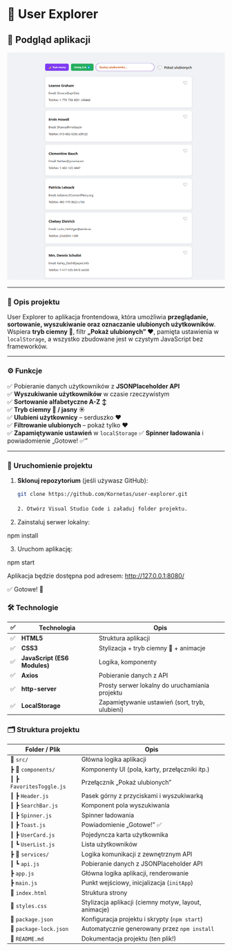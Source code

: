 # 🧭 User Explorer

## 📸 Podgląd aplikacji

![Podgląd aplikacji](screenshot.png)

---

### 📌 Opis projektu

User Explorer to aplikacja frontendowa, która umożliwia **przeglądanie, sortowanie, wyszukiwanie oraz oznaczanie ulubionych użytkowników**.  
Wspiera **tryb ciemny 🌙**, filtr **„Pokaż ulubionych” ❤️**, pamięta ustawienia w `localStorage`, a wszystko zbudowane jest w czystym JavaScript bez frameworków.

---

### ⚙️ Funkcje

✅ Pobieranie danych użytkowników z **JSONPlaceholder API**  
✅ **Wyszukiwanie użytkowników** w czasie rzeczywistym  
✅ **Sortowanie alfabetyczne A-Z ↕️**  
✅ **Tryb ciemny 🌙 / jasny ☀️**  
✅ **Ulubieni użytkownicy** – serduszko ❤️  
✅ **Filtrowanie ulubionych** – pokaż tylko ❤️  
✅ **Zapamiętywanie ustawień** w `localStorage` 
✅ **Spinner ładowania** i powiadomienie „Gotowe! ✅”

---

### 🚀 Uruchomienie projektu

1. **Sklonuj repozytorium** (jeśli używasz GitHub):
   ```sh
   git clone https://github.com/Kornetas/user-explorer.git

   2. Otwórz Visual Studio Code i załaduj folder projektu.

2. Zainstaluj serwer lokalny:

npm install

3. Uruchom aplikację:

npm start

Aplikacja będzie dostępna pod adresem: http://127.0.0.1:8080/

✅ Gotowe! 🎉


### 🛠️ Technologie


| ✅ | Technologia                 | Opis                                                             |
|----|-----------------------------|------------------------------------------------------------------|
| ✅ | **HTML5**                   | Struktura aplikacji                                              |
| ✅ | **CSS3**                    | Stylizacja + tryb ciemny 🌙 + animacje                           |
| ✅ | **JavaScript (ES6 Modules)**| Logika, komponenty                                               |
| ✅ | **Axios**                   | Pobieranie danych z API                                          |
| ✅ | **http-server**             | Prosty serwer lokalny do uruchamiania projektu                   |
| ✅ | **LocalStorage**            | Zapamiętywanie ustawień (sort, tryb, ulubieni)                   |


### 🗂️ Struktura projektu


| Folder / Plik             | Opis                                                                 |
|---------------------------|----------------------------------------------------------------------|
| 📁 `src/`                 | Główna logika aplikacji                                              |
| ┣ 📁 `components/`        | Komponenty UI (pola, karty, przełączniki itp.)                       |
| ┃ ┣ `FavoritesToggle.js`  | Przełącznik „Pokaż ulubionych”                                       |
| ┃ ┣ `Header.js`           | Pasek górny z przyciskami i wyszukiwarką                             |
| ┃ ┣ `SearchBar.js`        | Komponent pola wyszukiwania                                          |
| ┃ ┣ `Spinner.js`          | Spinner ładowania                                                    |
| ┃ ┣ `Toast.js`            | Powiadomienie „Gotowe!” ✅                                           |
| ┃ ┣ `UserCard.js`         | Pojedyncza karta użytkownika                                         |
| ┃ ┗ `UserList.js`         | Lista użytkowników                                                   |
| ┣ 📁 `services/`          | Logika komunikacji z zewnętrznym API                                 |
| ┃ ┗ `api.js`              | Pobieranie danych z JSONPlaceholder API                              |
| ┣ `app.js`                | Główna logika aplikacji, renderowanie                                |
| ┣ `main.js`               | Punkt wejściowy, inicjalizacja (`initApp`)                           |
| 📄 `index.html`           | Struktura strony                                                     |
| 📄 `styles.css`           | Stylizacja aplikacji (ciemny motyw, layout, animacje)                |
| 📄 `package.json`         | Konfiguracja projektu i skrypty (`npm start`)                        |
| 📄 `package-lock.json`    | Automatycznie generowany przez `npm install`                         |
| 📄 `README.md`            | Dokumentacja projektu (ten plik!)                                   |
